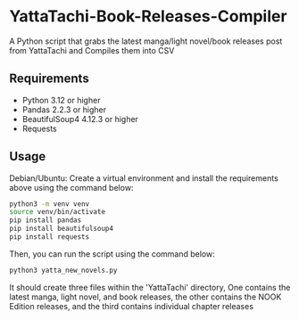 # YattaTachi-Book-Releases-Compiler

 A Python script that grabs the latest manga/light novel/book releases post from YattaTachi and Compiles them into CSV

## Requirements

- Python 3.12 or higher
- Pandas 2.2.3 or higher
- BeautifulSoup4 4.12.3 or higher
- Requests

## Usage

Debian/Ubuntu:
Create a virtual environment and install the requirements above using the command below:

```bash
python3 -m venv venv
source venv/bin/activate
pip install pandas
pip install beautifulsoup4
pip install requests
```


Then, you can run the script using the command below:

```bash
python3 yatta_new_novels.py
```

It should create three files within the 'YattaTachi' directory, One contains the latest manga, light novel, and book releases, the other contains the NOOK Edition releases, and the third contains individual chapter releases
